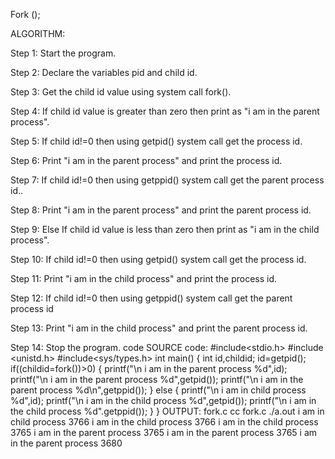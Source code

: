 Fork ();

ALGORITHM:

Step 1: Start the program.

Step 2: Declare the variables pid and child id.

Step 3: Get the child id value using system call fork().

Step 4: If child id value is greater than zero then print as "i am in the parent process".

Step 5: If child id!=0 then using getpid() system call get the process id.

Step 6: Print "i am in the parent process" and print the process id.

Step 7: If child id!=0 then using getppid() system call get the parent process id..

Step 8: Print "i am in the parent process" and print the parent process id.

Step 9: Else If child id value is less than zero then print as "i am in the child process".

Step 10: If child id!=0 then using getpid() system call get the process id.

Step 11: Print "i am in the child process" and print the process id.

Step 12: If child id!=0 then using getppid() system call get the parent process id

Step 13: Print "i am in the child process" and print the parent process id.

Step 14: Stop the program.
code 
SOURCE code:
#include<stdio.h>
#include <unistd.h>
#include<sys/types.h>
int main()
{
int id,childid;
id=getpid();
if((childid=fork())>0)
{
printf("\n i am in the parent process %d",id);
printf("\n i am in the parent process %d",getpid());
printf("\n i am in the parent process %d\n",getppid());
}
else
{
printf("\n i am in child process %d",id);
printf("\n i am in the child process %d",getpid());
printf("\n i am in the child process %d".getppid());
}
}
OUTPUT:
fork.c
cc fork.c
./a.out
i am in child process 3766
i am in the child process 3766
i am in the child process 3765
i am in the parent process 3765
i am in the parent process 3765
i am in the parent process 3680
